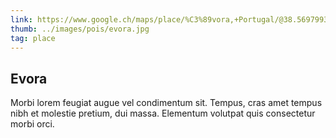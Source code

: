 ```yaml
---
link: https://www.google.ch/maps/place/%C3%89vora,+Portugal/@38.5697993,-7.9810491,12z/data=!3m1!4b1!4m5!3m4!1s0xd19e4df3883139d:0xa6ad8a31c3bdef6c!8m2!3d38.571431!4d-7.913502
thumb: ../images/pois/evora.jpg
tag: place
---
```


## Evora

Morbi lorem feugiat augue vel condimentum sit. Tempus, cras amet tempus nibh et molestie pretium, dui massa. Elementum volutpat quis consectetur morbi orci.